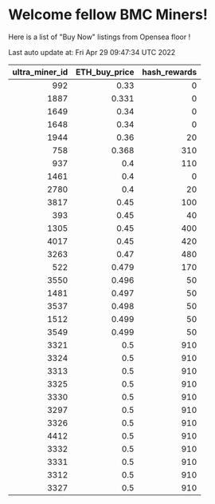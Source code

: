 # Welcome fellow BMC Miners!
Here is a list of "Buy Now" listings from Opensea floor !


Last auto update at: Fri Apr 29 09:47:34 UTC 2022


|   ultra_miner_id |   ETH_buy_price |   hash_rewards |
|-----------------:|----------------:|---------------:|
|              992 |           0.33  |              0 |
|             1887 |           0.331 |              0 |
|             1649 |           0.34  |              0 |
|             1648 |           0.34  |              0 |
|             1944 |           0.36  |             20 |
|              758 |           0.368 |            310 |
|              937 |           0.4   |            110 |
|             1461 |           0.4   |              0 |
|             2780 |           0.4   |             20 |
|             3817 |           0.45  |            100 |
|              393 |           0.45  |             40 |
|             1305 |           0.45  |            400 |
|             4017 |           0.45  |            420 |
|             3263 |           0.47  |            480 |
|              522 |           0.479 |            170 |
|             3550 |           0.496 |             50 |
|             1481 |           0.497 |             50 |
|             3537 |           0.498 |             50 |
|             1512 |           0.499 |             50 |
|             3549 |           0.499 |             50 |
|             3321 |           0.5   |            910 |
|             3324 |           0.5   |            910 |
|             3313 |           0.5   |            910 |
|             3325 |           0.5   |            910 |
|             3330 |           0.5   |            910 |
|             3297 |           0.5   |            910 |
|             3326 |           0.5   |            910 |
|             4412 |           0.5   |            910 |
|             3332 |           0.5   |            910 |
|             3331 |           0.5   |            910 |
|             3312 |           0.5   |            910 |
|             3327 |           0.5   |            910 |